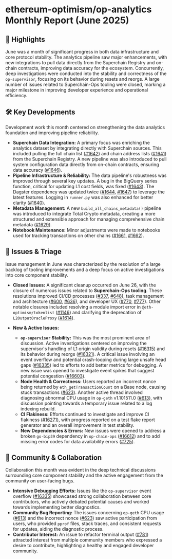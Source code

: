 # ethereum-optimism/op-analytics Monthly Report (June 2025)

## 🚀 Highlights
June was a month of significant progress in both data infrastructure and core protocol stability. The analytics pipeline saw major enhancements, with new integrations to pull data directly from the Superchain Registry and on-chain contracts, improving data accuracy for the ecosystem. Concurrently, deep investigations were conducted into the stability and correctness of the `op-supervisor`, focusing on its behavior during resets and reorgs. A large number of issues related to Superchain-Ops tooling were closed, marking a major milestone in improving developer experience and operational efficiency.

## 🛠️ Key Developments
Development work this month centered on strengthening the data analytics foundation and improving pipeline reliability.

*   **Superchain Data Integration:** A primary focus was enriching the analytics dataset by integrating directly with Superchain sources. This included pulling the full chain list ([#1642](https://github.com/ethereum-optimism/op-analytics/pull/1642)) and chain address lists ([#1641](https://github.com/ethereum-optimism/op-analytics/pull/1641)) from the Superchain Registry. A new pipeline was also introduced to pull system configuration data directly from on-chain contracts, ensuring data accuracy ([#1646](https://github.com/ethereum-optimism/op-analytics/pull/1646)).
*   **Pipeline Infrastructure & Reliability:** The data pipeline's robustness was improved through several key updates. A bug in the BigQuery series function, critical for updating L1 cost fields, was fixed ([#1643](https://github.com/ethereum-optimism/op-analytics/pull/1643)). The Dagster dependency was updated twice ([#1644](https://github.com/ethereum-optimism/op-analytics/pull/1644), [#1647](https://github.com/ethereum-optimism/op-analytics/pull/1647)) to leverage the latest features. Logging in `runner.py` was also enhanced for better clarity ([#1640](https://github.com/ethereum-optimism/op-analytics/pull/1640)).
*   **Metadata Management:** A new `build_all_chains_metadata()` pipeline was introduced to integrate Total Crypto metadata, creating a more structured and extensible approach for managing comprehensive chain metadata ([#1629](https://github.com/ethereum-optimism/op-analytics/pull/1629)).
*   **Notebook Maintenance:** Minor adjustments were made to notebooks used for tracking transactions on other chains ([#1661](https://github.com/ethereum-optimism/op-analytics/pull/1661), [#1662](https://github.com/ethereum-optimism/op-analytics/pull/1662)).

## 🐛 Issues & Triage
Issue management in June was characterized by the resolution of a large backlog of tooling improvements and a deep focus on active investigations into core component stability.

*   **Closed Issues:** A significant cleanup occurred on June 26, with the closure of numerous issues related to **Superchain-Ops tooling**. These resolutions improved CI/CD processes ([#337](https://github.com/ethereum-optimism/op-analytics/issues/337), [#648](https://github.com/ethereum-optimism/op-analytics/issues/648)), task management and architecture ([#600](https://github.com/ethereum-optimism/op-analytics/issues/600), [#636](https://github.com/ethereum-optimism/op-analytics/issues/636)), and developer UX ([#770](https://github.com/ethereum-optimism/op-analytics/issues/770), [#777](https://github.com/ethereum-optimism/op-analytics/issues/777)). Other notable closures included resolving a module import error in `@eth-optimism/tokenlist` ([#1146](https://github.com/ethereum-optimism/op-analytics/issues/1146)) and clarifying the deprecation of `L2OutputOracleProxy` ([#1614](https://github.com/ethereum-optimism/op-analytics/issues/1614)).

*   **New & Active Issues:**
    *   **`op-supervisor` Stability:** This was the most prominent area of discussion. Active investigations centered on improving the supervisor's handling of L1 origin validity during resets ([#16315](https://github.com/ethereum-optimism/op-analytics/issues/16315)) and its behavior during reorgs ([#16321](https://github.com/ethereum-optimism/op-analytics/issues/16321)). A critical issue involving an event overflow and potential crash-looping during large unsafe head gaps ([#16335](https://github.com/ethereum-optimism/op-analytics/issues/16335)) led to efforts to add better metrics for debugging. A new issue was opened to investigate event spikes that suggest potential congestion ([#16603](https://github.com/ethereum-optimism/op-analytics/issues/16603)).
    *   **Node Health & Correctness:** Users reported an incorrect nonce being returned by `eth_getTransactionCount` on a Base node, causing stuck transactions ([#623](https://github.com/ethereum-optimism/op-analytics/issues/623)). Another active thread involved diagnosing abnormal CPU usage in `op-geth` v1.101511.0 ([#613](https://github.com/ethereum-optimism/op-analytics/issues/613)), with discussion pointing towards a temporary issue related to a log indexing rebuild.
    *   **CI Flakiness:** Efforts continued to investigate and improve CI flakiness ([#16271](https://github.com/ethereum-optimism/op-analytics/issues/16271)), with progress reported on a test flake report generator and an overall improvement in test stability.
    *   **New Dependencies & Errors:** New issues were opened to address a broken `go-bip39` dependency in `op-chain-ops` ([#16612](https://github.com/ethereum-optimism/op-analytics/issues/16612)) and to add missing error codes for data availability errors ([#725](https://github.com/ethereum-optimism/op-analytics/issues/725)).

## 💬 Community & Collaboration
Collaboration this month was evident in the deep technical discussions surrounding core component stability and the active engagement from the community on user-facing bugs.

*   **Intensive Debugging Efforts:** Issues like the `op-supervisor` event overflow ([#16335](https://github.com/ethereum-optimism/op-analytics/issues/16335)) showcased strong collaboration between core contributors, who actively debated potential causes and worked towards implementing better diagnostics.
*   **Community Bug Reporting:** The issues concerning `op-geth` CPU usage ([#613](https://github.com/ethereum-optimism/op-analytics/issues/613)) and the incorrect nonce ([#623](https://github.com/ethereum-optimism/op-analytics/issues/623)) saw active participation from users, who provided `pprof` files, stack traces, and consistent requests for updates, aiding the diagnostic process.
*   **Contributor Interest:** An issue to refactor terminal output ([#781](https://github.com/ethereum-optimism/op-analytics/issues/781)) attracted interest from multiple community members who expressed a desire to contribute, highlighting a healthy and engaged developer community.